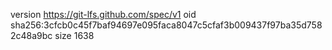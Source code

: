 version https://git-lfs.github.com/spec/v1
oid sha256:3cfcb0c45f7baf94697e095faca8047c5cfaf3b009437f97ba35d7582c48a9bc
size 1638

